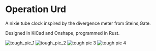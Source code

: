 # Operation Urd
A nixie tube clock inspired by the divergence meter from Steins;Gate.

Designed in KiCad and Onshape, programmed in Rust.


![tough_pic_1](https://github.com/user-attachments/assets/974151f9-04d4-431a-8ca6-b27284618d17)
![tough_pic_2](https://github.com/user-attachments/assets/a7018ae4-15a6-40d1-b228-d6b7c4bab1ec)
![tough pic 3](https://github.com/user-attachments/assets/f76b51e5-d069-47fd-bb0d-231639a792ab)
![tough pic 4](https://github.com/user-attachments/assets/693789ac-6a73-468a-b74f-caae87c8a63a)

